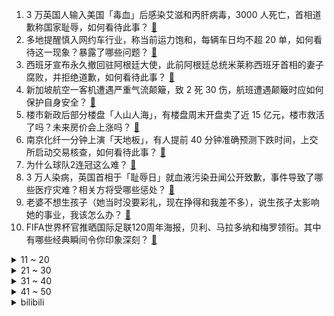 1. 3 万英国人输入美国「毒血」后感染艾滋和丙肝病毒，3000 人死亡，首相道歉称国家耻辱，如何看待此事？ [:link:](https://www.zhihu.com/question/656713985)
2. 多地提醒慎入网约车行业，称当前运力饱和，每辆车日均不超 20 单，如何看待这一现象？暴露了哪些问题？ [:link:](https://www.zhihu.com/question/656680989)
3. 西班牙宣布永久撤回驻阿根廷大使，此前阿根廷总统米莱称西班牙首相的妻子腐败，并拒绝道歉，如何看待此事？ [:link:](https://www.zhihu.com/question/656721600)
4. 新加坡航空一客机遭遇严重气流颠簸，致 2 死 30 伤，航班遭遇颠簸时应如何保护自身安全？ [:link:](https://www.zhihu.com/question/656716360)
5. 楼市新政后部分楼盘「人山人海」，有楼盘周末开盘卖了近 15 亿元，楼市救活了吗？未来房价会上涨吗？ [:link:](https://www.zhihu.com/question/656676763)
6. 南京化纤一分钟上演「天地板」，有人提前 40 分钟准确预测下跌时间，上交所启动交易核查，如何看待此事？ [:link:](https://www.zhihu.com/question/656700373)
7. 为什么球队2连冠这么难？ [:link:](https://www.zhihu.com/question/656644076)
8. 3 万人染病，英国首相于「耻辱日」就血液污染丑闻公开致歉，事件导致了哪些医疗灾难？相关方将受哪些惩处？ [:link:](https://www.zhihu.com/question/656699533)
9. 老婆不想生孩子（她当时没要彩礼，现在挣得和我差不多），说生孩子太影响她的事业，我该怎么办？ [:link:](https://www.zhihu.com/question/653556714)
10. FIFA世界杯官推晒国际足联120周年海报，贝利、马拉多纳和梅罗领衔。其中有哪些经典瞬间令你印象深刻？ [:link:](https://www.zhihu.com/question/656746582)
<details>
<summary>11 ~ 20</summary>

11. “饮月之乱”的前因后果到底是什么？ [:link:](https://www.zhihu.com/question/619880546)
12. 湖南郴州一公园发生伤人事件致 3 死 2 伤，嫌疑人被抓，嫌疑人将面临哪些处罚？ [:link:](https://www.zhihu.com/question/656696637)
13. 为什么网管煮的方便面好吃？ [:link:](https://www.zhihu.com/question/655107031)
14. 金银铜集体飙升，全球金属市场一片火热，什么因素助推了此轮涨势？ [:link:](https://www.zhihu.com/question/656676550)
15. 如何看待长城汽车高管李瑞峰发文称「遭到魏总痛批，如果我改变不了，就会成为营销组织发展的最大阻碍」？ [:link:](https://www.zhihu.com/question/656640761)
16. 最让你震惊的网站有哪些？ [:link:](https://www.zhihu.com/question/20030360)
17. 如何评价电视剧《庆余年第二季》11-12 集？ [:link:](https://www.zhihu.com/question/656711600)
18. 泽连斯基 5 年任期届满，俄方第一时间称其「丧失合法性」，乌克兰和俄乌局势将走向何方？ [:link:](https://www.zhihu.com/question/656696521)
19. 武汉下调个人按揭贷款利率下限至 3.25%，其它城市会跟进吗？后续还有下降空间吗？ [:link:](https://www.zhihu.com/question/656693000)
20. 30层高的楼有多少年寿命? [:link:](https://www.zhihu.com/question/555372636)
</details>
<details>
<summary>21 ~ 30</summary>

21. 国际刑事法院检察官申请逮捕以总理，逮捕令能否发出？若发出有何历史意义，内塔尼亚胡等人将面临什么？ [:link:](https://www.zhihu.com/question/656679030)
22. 广西 17 岁体育生左膝骨瘤被错切右膝，医院通报 6 人被处理，暴露出了哪些问题？对该学生影响有多大？ [:link:](https://www.zhihu.com/question/656628064)
23. 当名画《星月夜》PK《清明上河图》，你觉得哪幅画在你心中更胜一筹？ [:link:](https://www.zhihu.com/question/656687606)
24. 如何看阿尔瓦雷斯现在在曼城的“窘境”? [:link:](https://www.zhihu.com/question/656540757)
25. 全国最大海上光伏电站正式开工建设，该项目具有怎样的意义？建成后将带来什么影响？ [:link:](https://www.zhihu.com/question/656500807)
26. 拥有不小野心的《鸣潮》即将公测，开发商库洛为什么没有大规模宣发？ [:link:](https://www.zhihu.com/question/656606831)
27. 克罗斯自宣欧洲杯后退役，23-24 赛季欧冠决赛将成为他在皇马生涯的最后一战，如何评价他的职业生涯？ [:link:](https://www.zhihu.com/question/656718695)
28. 为什么美国卫生局局长有军衔？ [:link:](https://www.zhihu.com/question/385552089)
29. 在漫游城市中，除了City Walk，你还会选择什么低碳的出行方式？ [:link:](https://www.zhihu.com/question/656590130)
30. 「神级现场」全靠歌手反复补录吗？真实的音综录制是怎样的？ [:link:](https://www.zhihu.com/question/656284850)
</details>
<details>
<summary>31 ~ 40</summary>

31. 有哪些关于老挝的冷知识？ [:link:](https://www.zhihu.com/question/360471890)
32. 猫腻小说中最扣人心弦的是哪一片段？ [:link:](https://www.zhihu.com/question/656693259)
33. 金庸小说最匪夷所思的是哪一片段? [:link:](https://www.zhihu.com/question/579609893)
34. 你有没有不被任何人理解的地方？ [:link:](https://www.zhihu.com/question/655392445)
35. 萨尔浒之战结束时八旗死亡人数是多少？ [:link:](https://www.zhihu.com/question/472333981)
36. 一想到「别人在为我付出或是牺牲」就会很难过，怎么回事？我该怎么调适？ [:link:](https://www.zhihu.com/question/656540042)
37. 能否通过色卡追色把富士的胶片模拟色彩抄下来？ [:link:](https://www.zhihu.com/question/656508471)
38. 以《崩坏：星穹铁道》为例，为什么说米哈游是XP大师？ [:link:](https://www.zhihu.com/question/656101416)
39. 如何在教育孩子时权衡「听话」和「独立思考」的关系？ [:link:](https://www.zhihu.com/question/646738006)
40. 有没有一种食物，让你觉得少了它夏天餐桌就不完整了？ [:link:](https://www.zhihu.com/question/656217321)
</details>
<details>
<summary>41 ~ 50</summary>

41. 原生家庭很差，内心充满很多无奈与不满，该如何做心理调试? [:link:](https://www.zhihu.com/question/656578100)
42. 刚刚空降到一个公司当领导，怎样才能开展好工作？ [:link:](https://www.zhihu.com/question/655855770)
43. 宋江的“凌云志”究竟是什么？实现了吗？ [:link:](https://www.zhihu.com/question/654902564)
44. 刚果（金）宣布挫败政变，3 名美国人被捕，哪些信息值得关注？ [:link:](https://www.zhihu.com/question/656590875)
45. 猪价连续四个月上涨，出栏价突破 8 元/斤，业内称「涨价持续性还有待观望」，哪些信息值得关注？ [:link:](https://www.zhihu.com/question/656688311)
46. 如何评价2024年米哈游《原神》动画短片《未行之路》？ [:link:](https://www.zhihu.com/question/656694027)
47. 骑公路车一天消耗好几千卡热量，是不是就可以随便吃不怕胖了？ [:link:](https://www.zhihu.com/question/656320286)
48. 如何评价漫画《蝉女》？ [:link:](https://www.zhihu.com/question/57743110)
49. 「买房送户口」时代回归，近 20 城购房即可申请落户，还有城市可租房落户，哪些信息值得关注？ [:link:](https://www.zhihu.com/question/656168135)
50. 如果把仙人球的刺都拔掉，它还能活吗？ [:link:](https://www.zhihu.com/question/655706511)
</details><details>
<summary>bilibili</summary>

</details>
